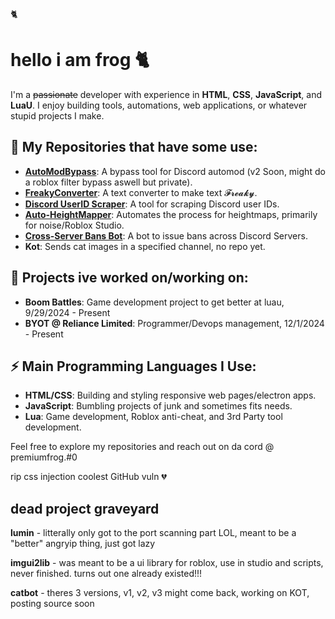 🐈

# hello i am frog 🐈
I'm a ~~passionate~~ developer with experience in **HTML**, **CSS**, **JavaScript**, and **LuaU**. I enjoy building tools, automations, web applications, or whatever stupid projects I make.

## 🌟 My Repositories that have some use:
- **[AutoModBypass](https://github.com/premiumfrog/automodbypass-archived-)**: A bypass tool for Discord automod (v2 Soon, might do a roblox filter bypass aswell but private).
- **[FreakyConverter](https://freakyconverter.vercel.app/)**: A text converter to make text 𝓕𝓻𝓮𝓪𝓴𝔂.
- **[Discord UserID Scraper](https://github.com/premiumfrog/discord-userid-scraper)**: A tool for scraping Discord user IDs.
- **[Auto-HeightMapper](https://github.com/premiumfrog/Auto-HightMapper)**: Automates the process for heightmaps, primarily for noise/Roblox Studio.
- **[Cross-Server Bans Bot](https://github.com/premiumfrog/Cross-Server-Bans-Bot)**: A bot to issue bans across Discord Servers.
- **Kot**: Sends cat images in a specified channel, no repo yet.
## 📣 Projects ive worked on/working on:
- **Boom Battles**: Game development project to get better at luau, 9/29/2024 - Present
- **BYOT @ Reliance Limited**: Programmer/Devops management, 12/1/2024 - Present
## ⚡ Main Programming Languages I Use:
- **HTML/CSS**: Building and styling responsive web pages/electron apps.
- **JavaScript**: Bumbling projects of junk and sometimes fits needs.
- **Lua**: Game development, Roblox anti-cheat, and 3rd Party tool development.

Feel free to explore my repositories and reach out on da cord @ premiumfrog.#0


rip css injection coolest GitHub vuln 💔



## dead project graveyard 
**lumin** - litterally only got to the port scanning part LOL, meant to be a "better" angryip thing, just got lazy

**imgui2lib** - was meant to be a ui library for roblox, use in studio and scripts, never finished.
turns out one already existed!!!

**catbot** - theres 3 versions, v1, v2, v3 might come back, working on KOT, posting source soon


